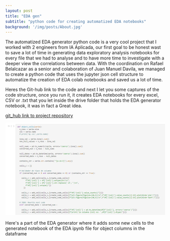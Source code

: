 ```yaml
---
layout: post
title: "EDA gen"
subtitle: "python code for creating automatized EDA notebooks"
background: '/img/posts/About.jpg'
---
```


The automatized EDA generator python code is a very cool project that I worked with 2 engineers from IA Aplicada, our first goal to be honest wast to save a lot of time in generating data exploratory analysis notebooks for every file that we had to analyse and to have more time to investigate with a deeper view the correlations between data. With the coordination on Rafael Belalcazar as a senior and colaboration of Juan Manuel Davila, we managed to create a python code that uses the jupyter json cell structure to automatize the creation of EDA colab notebooks and saved us a lot of time.

Heres the Git-hub link to the code and next I let you some captures of the code structure, once you run it, it creates EDA notebooks for every excel, CSV or .txt that you let inside the drive folder that holds the EDA generator notebook, it was in fact a Great idea.


[git_hub link to project repository](https://github.com/Al-goritmus/Portfolio/blob/master/EDA_generator_univariable.ipynb)

![EDA_generator_code](\img\posts\eda_generator.png)

Here's a part of the EDA generator where it adds some new cells to the generated notebook of the EDA ipynb file for object columns in the dataframe

